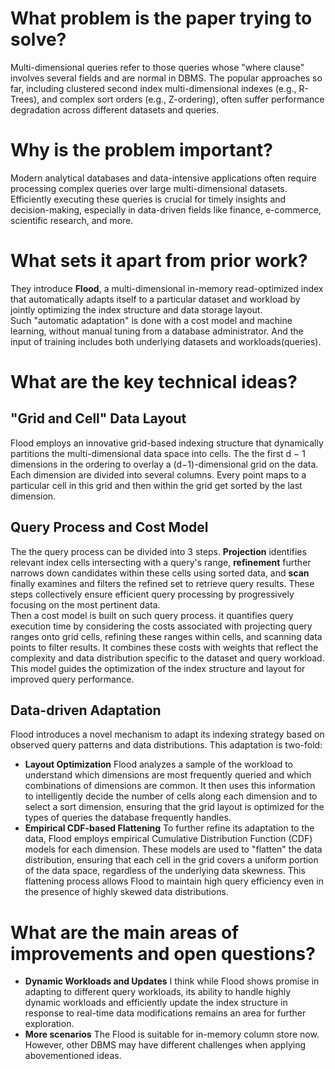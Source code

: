 
# What problem is the paper trying to solve?

Multi-dimensional queries refer to those queries whose "where clause" involves several fields and are normal in DBMS. The popular approaches so far, including clustered second index multi-dimensional indexes (e.g., R-Trees), and complex sort orders (e.g., Z-ordering), often suffer performance degradation across different datasets and queries.

# Why is the problem important?

Modern analytical databases and data-intensive applications often require processing complex queries over large multi-dimensional datasets. Efficiently executing these queries is crucial for timely insights and decision-making, especially in data-driven fields like finance, e-commerce, scientific research, and more.

# What sets it apart from prior work?

They introduce **Flood**, a multi-dimensional in-memory read-optimized index that automatically adapts itself to a particular dataset and workload by jointly optimizing the index structure and data storage layout.  
Such "automatic adaptation" is done with a cost model and machine learning, without manual tuning from a database administrator. And the input of training includes both underlying datasets and workloads(queries). 

# What are the key technical ideas?

## "Grid and Cell" Data Layout
Flood employs an innovative grid-based indexing structure that dynamically partitions the multi-dimensional data space into cells. The the first d − 1 dimensions in the ordering to overlay a (d−1)-dimensional grid on the data. Each dimension are divided into several columns. Every point maps to a particular cell in this grid and then within the grid get sorted by the last dimension.  
## Query Process and Cost Model
The the query process can be divided into 3 steps. **Projection** identifies relevant index cells intersecting with a query's range, **refinement** further narrows down candidates within these cells using sorted data, and **scan** finally examines and filters the refined set to retrieve query results. These steps collectively ensure efficient query processing by progressively focusing on the most pertinent data.  
Then a cost model is built on such query process. it quantifies query execution time by considering the costs associated with projecting query ranges onto grid cells, refining these ranges within cells, and scanning data points to filter results. It combines these costs with weights that reflect the complexity and data distribution specific to the dataset and query workload. This model guides the optimization of the index structure and layout for improved query performance.
## Data-driven Adaptation
Flood introduces a novel mechanism to adapt its indexing strategy based on observed query patterns and data distributions. This adaptation is two-fold:  
- **Layout Optimization** Flood analyzes a sample of the workload to understand which dimensions are most frequently queried and which combinations of dimensions are common. It then uses this information to intelligently decide the number of cells along each dimension and to select a sort dimension, ensuring that the grid layout is optimized for the types of queries the database frequently handles.
- **Empirical CDF-based Flattening** To further refine its adaptation to the data, Flood employs empirical Cumulative Distribution Function (CDF) models for each dimension. These models are used to "flatten" the data distribution, ensuring that each cell in the grid covers a uniform portion of the data space, regardless of the underlying data skewness. This flattening process allows Flood to maintain high query efficiency even in the presence of highly skewed data distributions.

# What are the main areas of improvements and open questions?
- **Dynamic Workloads and Updates** I think while Flood shows promise in adapting to different query workloads, its ability to handle highly dynamic workloads and efficiently update the index structure in response to real-time data modifications remains an area for further exploration. 
- **More scenarios** The Flood is suitable for in-memory column store now. However, other DBMS may have different challenges when applying abovementioned ideas.


